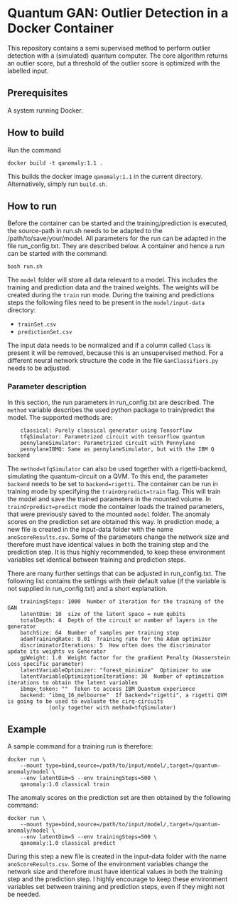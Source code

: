 # Quantum GAN: Outlier Detection in a Docker Container
This repository contains a semi supervised method to perform outlier detection with a (simulated) quantum computer.
The core algorithm returns an outlier score, but a threshold of the outlier score is optimized with the labelled input.

## Prerequisites
A system running Docker.


## How to build
Run the command
```
docker build -t qanomaly:1.1 .
```
This builds the docker image `qanomaly:1.1` in the current directory. Alternatively, simply run `build.sh`.

## How to run
Before the container can be started and the training/prediction is executed, the source-path in run.sh needs to be
adapted to the /path/to/save/your/model. All parameters for the run can be adapted in the file run_config.txt.
They are described below. A container and hence a run can be started with the command:
```
bash run.sh
```

The `model` folder will store all data relevant to a model. This includes the training and prediction data and the trained weights. The weights will be created during the `train` run mode. During the training and predictions steps the following files need to be present in the `model/input-data` directory:
- `trainSet.csv`
- `predictionSet.csv`

The input data needs to be normalized and if a column called `Class` is present it will be removed, because this is an unsupervised method. For a different neural network structure the code in the file `GanClassifiers.py` needs to be adjusted.

### Parameter description
In this section, the run parameters in run_config.txt are described. The `method` variable describes the used python
package to train/predict the model. The supported methods are:
```
    classical: Purely classical generator using Tensorflow
    tfqSimulator: Parametrized circuit with tensorflow quantum
    pennylaneSimulator: Parametrized circuit with Pennylane
    pennylaneIBMQ: Same as pennylaneSimulator, but with the IBM Q backend
```
The `method=tfqSimulator` can also be used together with a rigetti-backend, simulating the quantum-circuit on a QVM.
To this end, the parameter `backend` needs to be set to `backend=rigetti`. The container can be run in training mode by
specifying the `trainOrpredict=train` flag. This will train the model and save the trained parameters in the mounted volume.
In `trainOrpredict=predict` mode the container loads the trained parameters, that were previously saved to the mounted `model` folder.
The anomaly scores on the prediction set are obtained this way. In prediction mode, a new file is created in the
input-data folder with the name `anoScoreResults.csv`. Some of the parameters change the network size and therefore
must have identical values in both the training step and the prediction step. It is thus highly recommended,
to keep these environment variables set identical between training and prediction steps.

There are many further settings that can be adjusted in run_config.txt. The following list contains the settings with
their default value (if the variable is not supplied in run_config.txt) and a short explanation.
```
    trainingSteps: 1000  Number of iteration for the training of the GAN
    latentDim: 10  size of the latent space = num qubits
    totalDepth: 4  Depth of the circuit or number of layers in the generator
    batchSize: 64  Number of samples per training step
    adamTrainingRate: 0.01  Training rate for the Adam optimizer
    discriminatorIterations: 5  How often does the discriminator update its weights vs Generator
    gpWeight: 1.0  Weight factor for the gradient Penalty (Wasserstein Loss specific parameter)
    latentVariableOptimizer: "forest_minimize"  Optimizer to use
    latentVariableOptimizationIterations: 30  Number of optimization iterations to obtain the latent variables
    ibmqx_token: ""  Token to access IBM Quantum experience
    backend: "ibmq_16_melbourne"  If backend="rigetti", a rigetti QVM is going to be used to evaluate the cirq-circuits
             (only together with method=tfqSimulator)
```



## Example
A sample command for a training run is therefore:
```
docker run \
    --mount type=bind,source=/path/to/input/model/,target=/quantum-anomaly/model \
    --env latentDim=5 --env trainingSteps=500 \
    qanomaly:1.0 classical train
```

The anomaly scores on the prediction set are then obtained by the following command:
```
docker run \
    --mount type=bind,source=/path/to/input/model/,target=/quantum-anomaly/model \
    --env latentDim=5 --env trainingSteps=500 \
    qanomaly:1.0 classical predict
```
During this step a new file is created in the input-data folder with the name `anoScoreResults.csv`.
Some of the environment variables change the network size and therefore must have identical values in both the training step and the prediction step. I highly encourage to keep these environment variables set between training and prediction steps, even if they might not be needed.
